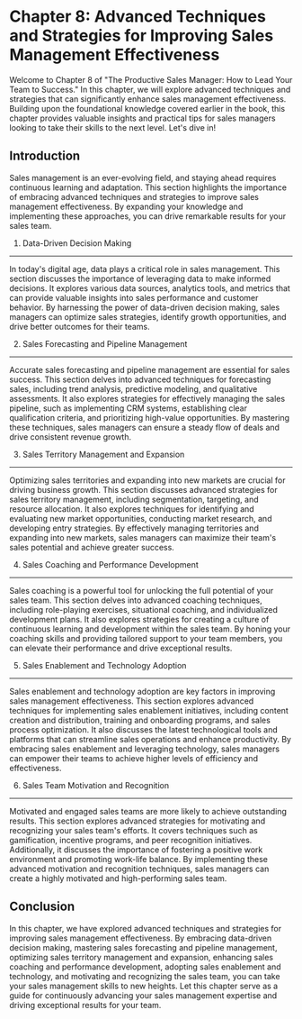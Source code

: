 Chapter 8: Advanced Techniques and Strategies for Improving Sales Management Effectiveness
==========================================================================================

Welcome to Chapter 8 of "The Productive Sales Manager: How to Lead Your Team to Success." In this chapter, we will explore advanced techniques and strategies that can significantly enhance sales management effectiveness. Building upon the foundational knowledge covered earlier in the book, this chapter provides valuable insights and practical tips for sales managers looking to take their skills to the next level. Let's dive in!

Introduction
------------

Sales management is an ever-evolving field, and staying ahead requires continuous learning and adaptation. This section highlights the importance of embracing advanced techniques and strategies to improve sales management effectiveness. By expanding your knowledge and implementing these approaches, you can drive remarkable results for your sales team.

1. Data-Driven Decision Making
------------------------------

In today's digital age, data plays a critical role in sales management. This section discusses the importance of leveraging data to make informed decisions. It explores various data sources, analytics tools, and metrics that can provide valuable insights into sales performance and customer behavior. By harnessing the power of data-driven decision making, sales managers can optimize sales strategies, identify growth opportunities, and drive better outcomes for their teams.

2. Sales Forecasting and Pipeline Management
--------------------------------------------

Accurate sales forecasting and pipeline management are essential for sales success. This section delves into advanced techniques for forecasting sales, including trend analysis, predictive modeling, and qualitative assessments. It also explores strategies for effectively managing the sales pipeline, such as implementing CRM systems, establishing clear qualification criteria, and prioritizing high-value opportunities. By mastering these techniques, sales managers can ensure a steady flow of deals and drive consistent revenue growth.

3. Sales Territory Management and Expansion
-------------------------------------------

Optimizing sales territories and expanding into new markets are crucial for driving business growth. This section discusses advanced strategies for sales territory management, including segmentation, targeting, and resource allocation. It also explores techniques for identifying and evaluating new market opportunities, conducting market research, and developing entry strategies. By effectively managing territories and expanding into new markets, sales managers can maximize their team's sales potential and achieve greater success.

4. Sales Coaching and Performance Development
---------------------------------------------

Sales coaching is a powerful tool for unlocking the full potential of your sales team. This section delves into advanced coaching techniques, including role-playing exercises, situational coaching, and individualized development plans. It also explores strategies for creating a culture of continuous learning and development within the sales team. By honing your coaching skills and providing tailored support to your team members, you can elevate their performance and drive exceptional results.

5. Sales Enablement and Technology Adoption
-------------------------------------------

Sales enablement and technology adoption are key factors in improving sales management effectiveness. This section explores advanced techniques for implementing sales enablement initiatives, including content creation and distribution, training and onboarding programs, and sales process optimization. It also discusses the latest technological tools and platforms that can streamline sales operations and enhance productivity. By embracing sales enablement and leveraging technology, sales managers can empower their teams to achieve higher levels of efficiency and effectiveness.

6. Sales Team Motivation and Recognition
----------------------------------------

Motivated and engaged sales teams are more likely to achieve outstanding results. This section explores advanced strategies for motivating and recognizing your sales team's efforts. It covers techniques such as gamification, incentive programs, and peer recognition initiatives. Additionally, it discusses the importance of fostering a positive work environment and promoting work-life balance. By implementing these advanced motivation and recognition techniques, sales managers can create a highly motivated and high-performing sales team.

Conclusion
----------

In this chapter, we have explored advanced techniques and strategies for improving sales management effectiveness. By embracing data-driven decision making, mastering sales forecasting and pipeline management, optimizing sales territory management and expansion, enhancing sales coaching and performance development, adopting sales enablement and technology, and motivating and recognizing the sales team, you can take your sales management skills to new heights. Let this chapter serve as a guide for continuously advancing your sales management expertise and driving exceptional results for your team.
